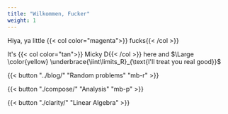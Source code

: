 ```yaml
---
title: "Wilkommen, Fucker"
weight: 1
---
```


Hiya, ya little {{< col color="magenta">}} fucks{{< /col >}}

It's {{< col color="tan">}} Micky D{{< /col >}} here and $\Large \color{yellow} \underbrace{\iint\limits_R}_{\text{I'll treat you real good}}$

<!-- That content is better than dummy lorem ipsum 2) That content serves a good real-world demo for this theme 3) Publish more structured docs for each theme which are better than long blocky READMEs -->

{{< button "../blog/" "Random problems" "mb-r" >}}

{{< button "./compose/" "Analysis" "mb-p" >}}

{{< button "./clarity/" "Linear Algebra" >}}



